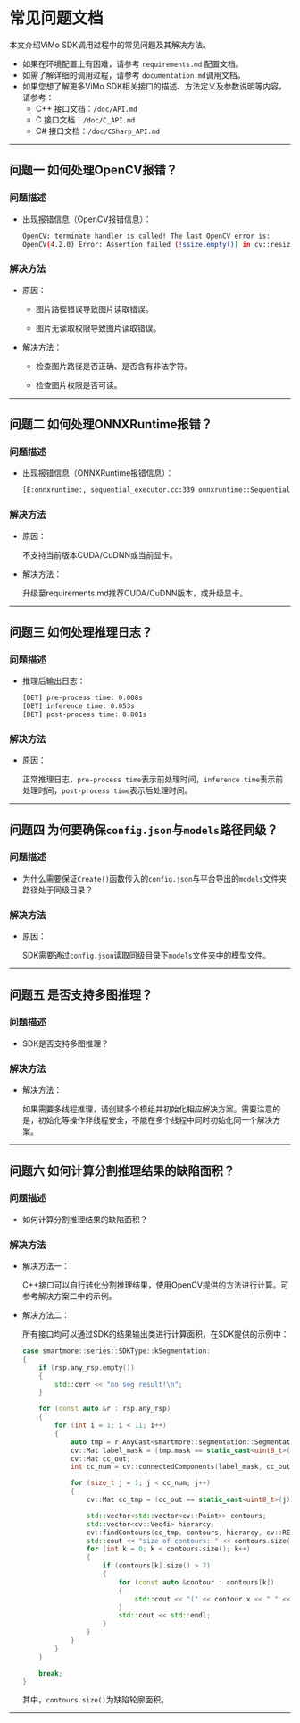 # 常见问题文档

本文介绍ViMo SDK调用过程中的常见问题及其解决方法。

- 如果在环境配置上有困难，请参考 `requirements.md` 配置文档。
- 如需了解详细的调用过程，请参考 `documentation.md`调用文档。
- 如果您想了解更多ViMo SDK相关接口的描述、方法定义及参数说明等内容，请参考：
  - C++ 接口文档：`/doc/API.md`
  - C 接口文档：`/doc/C_API.md`
  - C# 接口文档：`/doc/CSharp_API.md`

---

## 问题一 如何处理OpenCV报错？

### 问题描述

- 出现报错信息（OpenCV报错信息）：

    ```bash
    OpenCV: terminate handler is called! The last OpenCV error is:
    OpenCV(4.2.0) Error: Assertion failed (!ssize.empty()) in cv::resize, file C:\build\master_winpack-build-win64-vc15\opencv\modules\imgproc\src\resize.cpp, line 4045
    ```

### 解决方法

- 原因：

    - 图片路径错误导致图片读取错误。

    - 图片无读取权限导致图片读取错误。

- 解决方法：

    - 检查图片路径是否正确、是否含有非法字符。

    - 检查图片权限是否可读。

---

## 问题二 如何处理ONNXRuntime报错？

### 问题描述

- 出现报错信息（ONNXRuntime报错信息）：

    ```bash
    [E:onnxruntime:, sequential_executor.cc:339 onnxruntime::SequentialExecutor::Execute] Non-zero status code returned while running Relu node. Name:'Relu_2' Status Message: CUDA error cudaErrorNoKernelImageForDevice:no kernel image is available for execution on the device
    ```

### 解决方法

- 原因：

    不支持当前版本CUDA/CuDNN或当前显卡。

- 解决方法：

    升级至requirements.md推荐CUDA/CuDNN版本，或升级显卡。

---

## 问题三 如何处理推理日志？

### 问题描述

- 推理后输出日志：

    ```bash
    [DET] pre-process time: 0.008s
    [DET] inference time: 0.053s
    [DET] post-process time: 0.001s
    ```

### 解决方法

- 原因：

    正常推理日志，`pre-process time`表示前处理时间，`inference time`表示前处理时间，`post-process time`表示后处理时间。

---

## 问题四 为何要确保`config.json`与`models`路径同级？

### 问题描述

- 为什么需要保证`Create()`函数传入的`config.json`与平台导出的`models`文件夹路径处于同级目录？

### 解决方法

- 原因：

    SDK需要通过`config.json`读取同级目录下`models`文件夹中的模型文件。

---

## 问题五 是否支持多图推理？

### 问题描述

- SDK是否支持多图推理？

### 解决方法

- 解决方法：

    如果需要多线程推理，请创建多个模组并初始化相应解决方案。需要注意的是，初始化等操作非线程安全，不能在多个线程中同时初始化同一个解决方案。

---

## 问题六 如何计算分割推理结果的缺陷面积？

### 问题描述

- 如何计算分割推理结果的缺陷面积？

### 解决方法

- 解决方法一：

    C++接口可以自行转化分割推理结果，使用OpenCV提供的方法进行计算。可参考解决方案二中的示例。

- 解决方法二：

    所有接口均可以通过SDK的结果输出类进行计算面积，在SDK提供的示例中：

    ```c++
    case smartmore::series::SDKType::kSegmentation:
    {
        if (rsp.any_rsp.empty())
        {
            std::cerr << "no seg result!\n";
        }
    
        for (const auto &r : rsp.any_rsp)
        {
            for (int i = 1; i < 11; i++)
            {
                auto tmp = r.AnyCast<smartmore::segmentation::SegmentationResponse>();
                cv::Mat label_mask = (tmp.mask == static_cast<uint8_t>(i));
                cv::Mat cc_out;
                int cc_num = cv::connectedComponents(label_mask, cc_out, 8);
    
                for (size_t j = 1; j < cc_num; j++)
                {
                    cv::Mat cc_tmp = (cc_out == static_cast<uint8_t>(j));
    
                    std::vector<std::vector<cv::Point>> contours;
                    std::vector<cv::Vec4i> hierarcy;
                    cv::findContours(cc_tmp, contours, hierarcy, cv::RETR_CCOMP, cv::CHAIN_APPROX_SIMPLE);
                    std::cout << "size of contours: " << contours.size() << std::endl;
                    for (int k = 0; k < contours.size(); k++)
                    {
                        if (contours[k].size() > 7)
                        {
                            for (const auto &contour : contours[k])
                            {
                                std::cout << "(" << contour.x << " " << contour.y << ")";
                            }
                            std::cout << std::endl;
                        }
                    }
                }
            }
        }
    
        break;
    }
    ```

    其中，`contours.size()`为缺陷轮廓面积。

---